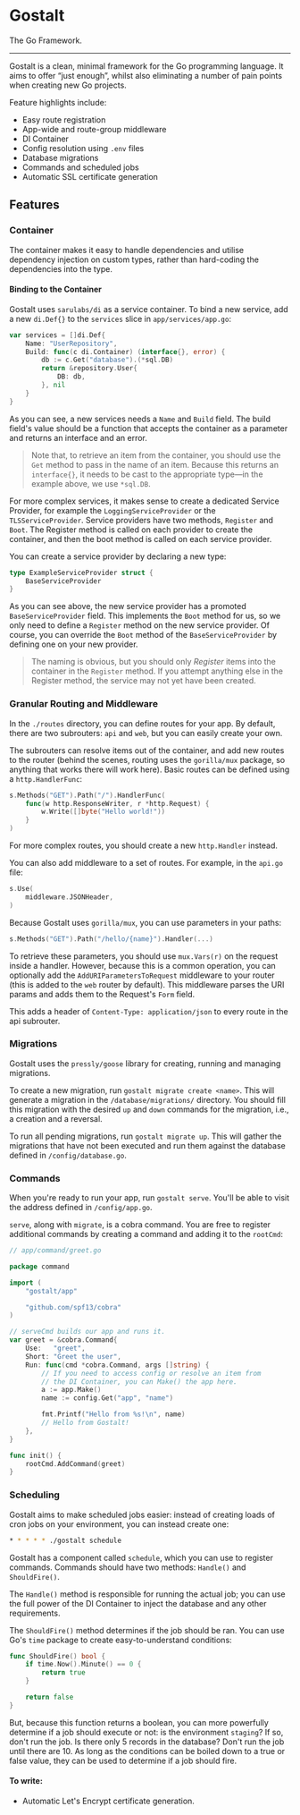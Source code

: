 # Gostalt

The Go Framework.

-----

Gostalt is a clean, minimal framework for the Go programming language.
It aims to offer “just enough”, whilst also eliminating a number
of pain points when creating new Go projects.

Feature highlights include:

- Easy route registration
- App-wide and route-group middleware
- DI Container
- Config resolution using `.env` files
- Database migrations
- Commands and scheduled jobs
- Automatic SSL certificate generation

## Features

### Container

The container makes it easy to handle dependencies and utilise
dependency injection on custom types, rather than hard-coding
the dependencies into the type.

#### Binding to the Container

Gostalt uses `sarulabs/di` as a service container. To bind a new
service, add a new `di.Def{}` to the `services` slice in
`app/services/app.go`:

```go
var services = []di.Def{
    Name: "UserRepository",
    Build: func(c di.Container) (interface{}, error) {
        db := c.Get("database").(*sql.DB)
        return &repository.User{
            DB: db,
        }, nil
    }
}
```

As you can see, a new services needs a `Name` and `Build` field.
The build field's value should be a function that accepts the
container as a parameter and returns an interface and an error.

> Note that, to retrieve an item from the container, you should
> use the `Get` method to pass in the name of an item. Because
> this returns an `interface{}`, it needs to be cast to the
> appropriate type—in the example above, we use `*sql.DB`.

For more complex services, it makes sense to create a dedicated
Service Provider, for example the `LoggingServiceProvider` or
the `TLSServiceProvider`. Service providers have two methods,
`Register` and `Boot`. The Register method is called on each
provider to create the container, and then the boot method is
called on each service provider.

You can create a service provider by declaring a new type:

```go
type ExampleServiceProvider struct {
    BaseServiceProvider
}
```

As you can see above, the new service provider has a promoted
`BaseServiceProvider` field. This implements the `Boot` method
for us, so we only need to define a `Register` method on the new
service provider. Of course, you can override the `Boot` method
of the `BaseServiceProvider` by defining one on your new provider.

> The naming is obvious, but you should only *Register* items
> into the container in the `Register` method. If you attempt
> anything else in the Register method, the service may not
> yet have been created.

### Granular Routing and Middleware

In the `./routes` directory, you can define routes for your app.
By default, there are two subrouters: `api` and `web`, but you
can easily create your own.

The subrouters can resolve items out of the container, and add
new routes to the router (behind the scenes, routing uses the
`gorilla/mux` package, so anything that works there will work
here). Basic routes can be defined using a `http.HandlerFunc`:

```go
s.Methods("GET").Path("/").HandlerFunc(
    func(w http.ResponseWriter, r *http.Request) {
        w.Write([]byte("Hello world!"))
    }
)
```

For more complex routes, you should create a new `http.Handler`
instead.

You can also add middleware to a set of routes. For example, in
the `api.go` file:

```go
s.Use(
    middleware.JSONHeader,
)
```

Because Gostalt uses `gorilla/mux`, you can use parameters in
your paths:

```go
s.Methods("GET").Path("/hello/{name}").Handler(...)
```

To retrieve these parameters, you should use `mux.Vars(r)` on
the request inside a handler. However, because this is a common
operation, you can optionally add the `AddURIParametersToRequest`
middleware to your router (this is added to the `web` router by
default). This middleware parses the URI params and adds them
to the Request's `Form` field.

This adds a header of `Content-Type: application/json` to every
route in the api subrouter.

### Migrations

Gostalt uses the `pressly/goose` library for creating, running
and managing migrations.

To create a new migration, run `gostalt migrate create <name>`.
This will generate a migration in the `/database/migrations/`
directory. You should fill this migration with the desired `up`
and `down` commands for the migration, i.e., a creation and a
reversal.

To run all pending migrations, run `gostalt migrate up`. This
will gather the migrations that have not been executed and run
them against the database defined in `/config/database.go`.

### Commands

When you're ready to run your app, run `gostalt serve`. You'll
be able to visit the address defined in `/config/app.go`.

`serve`, along with `migrate`, is a cobra command. You are free
to register additional commands by creating a command and adding
it to the `rootCmd`:

```go
// app/command/greet.go

package command

import (
	"gostalt/app"

	"github.com/spf13/cobra"
)

// serveCmd builds our app and runs it.
var greet = &cobra.Command{
	Use:   "greet",
	Short: "Greet the user",
	Run: func(cmd *cobra.Command, args []string) {
        // If you need to access config or resolve an item from
        // the DI Container, you can Make() the app here.
        a := app.Make()
        name := config.Get("app", "name")

        fmt.Printf("Hello from %s!\n", name)
        // Hello from Gostalt!
	},
}

func init() {
	rootCmd.AddCommand(greet)
}
```

### Scheduling

Gostalt aims to make scheduled jobs easier: instead of creating
loads of cron jobs on your environment, you can instead create one:

```bash
* * * * * ./gostalt schedule
```

Gostalt has a component called `schedule`, which you can use to
register commands. Commands should have two methods: `Handle()`
and `ShouldFire()`.

The `Handle()` method is responsible for running the actual job; you
can use the full power of the DI Container to inject the database
and any other requirements.

The `ShouldFire()` method determines if the job should be ran.
You can use Go's `time` package to create easy-to-understand
conditions:

```go
func ShouldFire() bool {
	if time.Now().Minute() == 0 {
		return true
    }

	return false
}
```

But, because this function returns a boolean, you can more powerfully
determine if a job should execute or not: is the environment
`staging`? If so, don't run the job. Is there only 5 records in
the database? Don't run the job until there are 10. As long as
the conditions can be boiled down to a true or false value, they
can be used to determine if a job should fire.

#### To write:

- Automatic Let's Encrypt certificate generation.